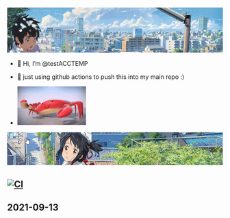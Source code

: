 ![](git_top.png)

- 👋 Hi, I’m @testACCTEMP

- 🌱 just using github actions to push this into my main repo :)
- ![](crab.gif)

![](git_header_2.png)

[![CI](https://github.com/testACCTEMP/final_hour/actions/workflows/main.yml/badge.svg)](https://github.com/testACCTEMP/final_hour/actions/workflows/main.yml)
-----

2021-09-13
-----
